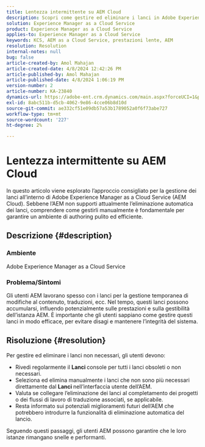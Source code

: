 ```yaml
---
title: Lentezza intermittente su AEM Cloud
description: Scopri come gestire ed eliminare i lanci in Adobe Experience Manager per mantenere le prestazioni del sistema.
solution: Experience Manager as a Cloud Service
product: Experience Manager as a Cloud Service
applies-to: Experience Manager as a Cloud Service
keywords: KCS, AEM as a Cloud Service, prestazioni lente, AEM
resolution: Resolution
internal-notes: null
bug: false
article-created-by: Amol Mahajan
article-created-date: 4/8/2024 12:42:26 PM
article-published-by: Amol Mahajan
article-published-date: 4/8/2024 1:06:19 PM
version-number: 2
article-number: KA-23840
dynamics-url: https://adobe-ent.crm.dynamics.com/main.aspx?forceUCI=1&pagetype=entityrecord&etn=knowledgearticle&id=65e93f6f-a5f5-ee11-a1fd-6045bd04ed02
exl-id: 8abc511b-d5cb-4062-9e86-4cce06b8d10d
source-git-commit: ae332cf51e09db57a53b1789052a0f6f73abe727
workflow-type: tm+mt
source-wordcount: '227'
ht-degree: 2%

---
```


# Lentezza intermittente su AEM Cloud


In questo articolo viene esplorato l’approccio consigliato per la gestione dei lanci all’interno di Adobe Experience Manager as a Cloud Service (AEM Cloud). Sebbene l’AEM non supporti attualmente l’eliminazione automatica dei lanci, comprendere come gestirli manualmente è fondamentale per garantire un ambiente di authoring pulito ed efficiente.

## Descrizione {#description}


### <b>Ambiente</b>

Adobe Experience Manager as a Cloud Service



### <b>Problema/Sintomi</b>

Gli utenti AEM lavorano spesso con i lanci per la gestione temporanea di modifiche al contenuto, traduzioni, ecc. Nel tempo, questi lanci possono accumularsi, influendo potenzialmente sulle prestazioni e sulla gestibilità dell’istanza AEM. È importante che gli utenti sappiano come gestire questi lanci in modo efficace, per evitare disagi e mantenere l’integrità del sistema.








## Risoluzione {#resolution}


Per gestire ed eliminare i lanci non necessari, gli utenti devono:

- Rivedi regolarmente il <b>Lanci </b>console per tutti i lanci obsoleti o non necessari.
- Seleziona ed elimina manualmente i lanci che non sono più necessari direttamente dal <b>Lanci </b>nell’interfaccia utente dell’AEM.
- Valuta se collegare l’eliminazione dei lanci al completamento dei progetti o dei flussi di lavoro di traduzione associati, se applicabile.
- Resta informato sui potenziali miglioramenti futuri dell’AEM che potrebbero introdurre la funzionalità di eliminazione automatica del lancio.


Seguendo questi passaggi, gli utenti AEM possono garantire che le loro istanze rimangano snelle e performanti.
